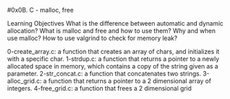 #0x0B. C - malloc, free

Learning Objectives
What is the difference between automatic and dynamic allocation?
What is malloc and free and how to use them?
Why and when use malloc?
How to use valgrind to check for memory leak?

0-create_array.c: a function that creates an array of chars, and initializes it with a specific char.
1-strdup.c: a function that returns a pointer to a newly allocated space in memory, which contains a copy of the string given as a parameter.
2-str_concat.c: a function that concatenates two strings.
3-alloc_grid.c: a function that returns a pointer to a 2 dimensional array of integers.
4-free_grid.c: a function that frees a 2 dimensional grid
